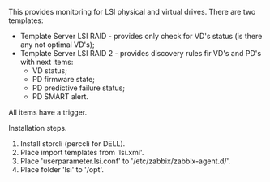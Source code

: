 This provides monitoring for LSI physical and virtual drives.
There are two templates:
  - Template Server LSI RAID - provides only check for VD's status (is there any not optimal VD's);
  - Template Server LSI RAID 2 - provides discovery rules fir VD's and PD's with next items:
    - VD status;
    - PD firmware state;
    - PD predictive failure status;
    - PD SMART alert.

  All items have a trigger.

Installation steps.

1. Install storcli (perccli for DELL).
2. Place import templates from 'lsi.xml'.
3. Place 'userparameter.lsi.conf' to '/etc/zabbix/zabbix-agent.d/'.
4. Place folder 'lsi' to '/opt'.
